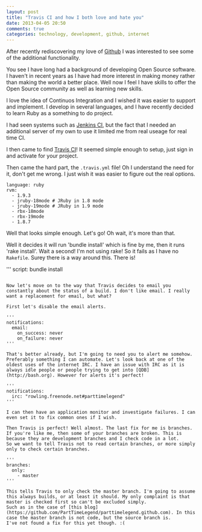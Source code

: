 ```yaml
---
layout: post
title: "Travis CI and how I both love and hate you"
date: 2013-04-05 20:50
comments: true
categories: technology, development, github, internet
---
```

After recently rediscovering my love of [Github](http://www.github.com/parttimelegend) I was interested to see some of the additional functionality.

You see I have long had a background of developing Open Source software. I haven't in recent years as I have had more interest in making money rather than making the world a better place. Well now I feel I have skills to offer the Open Source community as well as learning new skills.

I love the idea of Continuos Integration and I wished it was easier to support and implement. I develop in several languages, and I have recently decided to learn Ruby as a something to do project.

I had seen systems such as [Jenkins CI](http://jenkins-ci.org/), but the fact that I needed an additional server of my own to use it limited me from real useage for real time CI.

I then came to find [Travis CI](https://travis-ci.org/)! It seemed simple enough to setup, just sign in and activate for your project.

Then came the hard part, the `.travis.yml` file! Oh I understand the need for it, don't get me wrong. I just wish it was easier to figure out the real options.

```
language: ruby
rvm:
  - 1.9.3
  - jruby-18mode # JRuby in 1.8 mode
  - jruby-19mode # JRuby in 1.9 mode
  - rbx-18mode
  - rbx-19mode
  - 1.8.7
```

Well that looks simple enough. Let's go! Oh wait, it's more than that.

Well it decides it will run 'bundle install' which is fine by me, then it runs 'rake install'. Wait a second! I'm not using rake! So it fails as I have no `Rakefile`. Surey there is a way around this. There is!

'''
script: bundle install
```

Now let's move on to the way that Travis decides to email you constantly about the status of a build. I don't like email. I really want a replacement for email, but what?

First let's disable the email alerts.

'''
notifications:
  email:
    on_success: never
    on_failure: never
'''

That's better already, but I'm going to need you to alert me somehow. Preferably something I can automate. Let's look back at one of the oldest uses of the internet IRC. I have an issue with IRC as it is always idle people or people trying to get into [QDB](http://bash.org). However for alerts it's perfect!

'''
notifications:
  irc: "rowling.freenode.net#parttimelegend"
'''

I can then have an application monitor and investigate failures. I can even set it to fix common ones if I wish.

Then Travis is perfect! Well almost. The last fix for me is branches.
If you're like me, then some of your branches are broken. This is because they are development branches and I check code in a lot.
So we want to tell Travis not to read certain branches, or more simply only to check certain branches.

'''
branches:
  only:
    - master
'''

This tells Travis to only check the master branch. I'm going to assume this always builds, or at least it should. My only complaint is that master is checked first so can't be excluded simply.
Such as in the case of [this blog](https://github.com/PartTimeLegend/parttimelegend.github.com). In this case the master branch is not code, but the source branch is.
I've not found a fix for this yet though. :(
